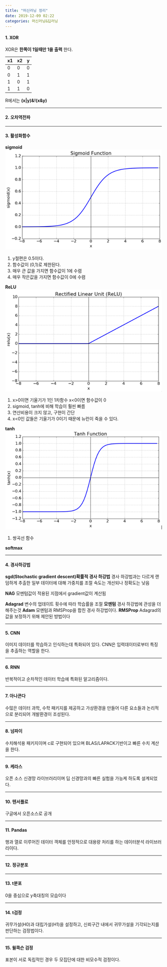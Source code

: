 ```yaml
---
title: "머신러닝 정리"
date: 2019-12-09 02:22
categories: 머신러닝&딥러닝
---
```


#### 1.	XOR
XOR은 **한쪽이 1일때만 1을 출력** 한다.

|x1|x2|y|
|---|---|---|
|0|0|0|
|0|1|1|
|1|0|1|
|1|1|0|

R에서는  **(x|y)&!(x&y)**


* * *
#### 2.	오차역전파

* * *
#### 3.	활성화함수
**sigmoid**
![sigmoid](/assets/images/sigmoid.PNG)
1. y절편은 0.5이다.
2. 함수값이 (0,1)로 제한된다.
3. 매우 큰 값을 가지면 함수값이 1에 수렴
4. 매우 작은값을 가지면 함수값이 0에 수렴

**ReLU**
![ReLU](/assets/images/ReLU.PNG)
1. x>0이면 기울기가 1인 1차함수  x<0이면 함수값이 0
2. sigmoid, tanh에 비해 학습이 훨씬 빠름
3. 연산비용이 크지 않고, 구현이 간단
4. x<0인 값들은 기울기가 0이기 때문에 뉴런이 죽을 수 있다.

**tanh**
![tanh](/assets/images/Tanh.PNG)
1. 쌍곡선 함수


**softmax**


* * *
#### 4.	경사하강법
**sgd(Stochastic gradient descent)확률적 경사 하강법**
 경사 하강법과는 다르게 랜덤하게 추출한 일부 데이터에 대해 가중치를 조절
 속도는 개선되나 정확도는 낮음

**NAG**
모멘텀값이 적용된 지점에서 gradient값이 계산됨

**Adagrad**
변수의 업데이트 횟수에 따라 학습률을 조절
**모멘텀**
경사 하강법에 관성을 더해주는것
**Adam**
모멘텀과 RMSProp을 합친 경사 하강법이다.
**RMSProp**
Adagrad의 값을 보정하기 위해 제안된 방법이다


* * *
#### 5.	CNN
이미지 데이터를 학습하고 인식하는데 특화되어 있다.
CNN은 입력데이터로부터 특징을 추출하는 역할을 한다.

* * *
#### 6.	RNN
반복적이고 순차적인 데이터 학습에 특화된 알고리즘이다.
* * *
#### 7.	아나콘다
수많은 데이터 과학, 수학 패키지를 제공하고 가상환경을 만들어 다른 요소들과 논리적으로 분리되어 개발환경이 조성된다.
* * *
#### 8.	넘파이
수치해석용 패키지이며 c로 구현되어 있으며 BLAS/LAPACK기반이고 빠른 수치 계산을 한다.
* * *
#### 9.	케라스
오픈 소스 신경망 라이브러리이며 딥 신경망과의 빠른 실험을 가능케 하도록 설계되었다.
* * *
#### 10.	텐서플로
구글에서 오픈소스로 공개

* * *
#### 11.	Pandas
행과 열로 이루어진 데이터 객체를 안정적으로 대용량 처리를 하는 데이터분석 라이브러리이다.
* * *
#### 12.	정규분포

* * *
#### 13.	t분포
0을 중심으로 y축대칭의 모습이다

* * *
#### 14.	t검정
귀무가설(H0)과 대립가설(H1)을 설정하고, 신뢰구간 내에서 귀무가설을 기각되는지를 판단하는 검정법이다.

* * *
#### 15.	윌콕슨 검정
 표본이 서로 독립적인 경우 두 모집단에 대한 비모수적 검정이다.
